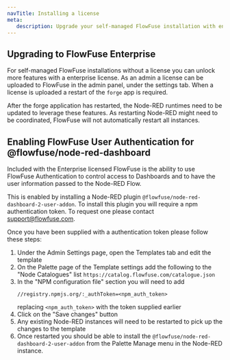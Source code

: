 ```yaml
---
navTitle: Installing a license
meta:
   description: Upgrade your self-managed FlowFuse installation with enterprise features by uploading a license and enabling FlowFuse Authentication for Node-RED plugins.
---
```


## Upgrading to FlowFuse Enterprise

For self-managed FlowFuse installations without a license you can unlock more
features with a enterprise license. As an admin a license can be uploaded to
FlowFuse in the admin panel, under the settings tab. When a license is uploaded
a restart of the `forge` app is required.

After the forge application has restarted, the Node-RED runtimes need to be
updated to leverage these features. As restarting Node-RED might need to be
coordinated, FlowFuse will not automatically restart all instances.

## Enabling FlowFuse User Authentication for @flowfuse/node-red-dashboard

Included with the Enterprise licensed FlowFuse is the ability to use 
FlowFuse Authentication to control access to Dashboards and to have the 
user information passed to the Node-RED Flow.

This is enabled by installing a Node-RED plugin `@flowfuse/node-red-dashboard-2-user-addon`.
To install this plugin you will require a npm authentication token. To request
one please contact <a href="mailto:support@flowfuse.com?subject=Dashboard 2 User addon">support@flowfuse.com</a>.

Once you have been supplied with a authentication token please follow these steps:

1. Under the Admin Settings page, open the Templates tab and edit the template
2. On the Palette page of the Template settings add the following to the "Node Catalogues" list `https://catalog.flowfuse.com/catalogue.json`
3. In the "NPM configuration file" section you will need to add
    ```
    //registry.npmjs.org/:_authToken=<npm_auth_token>
    ```
    replacing `<npm_auth_token>` with the token supplied earlier
4. Click on the "Save changes" button
5. Any existing Node-RED instances will need to be restarted to pick up the changes to the template
6. Once restarted you should be able to install the `@flowfuse/node-red-dashboard-2-user-addon` from the Palette Manage menu in the Node-RED instance.

